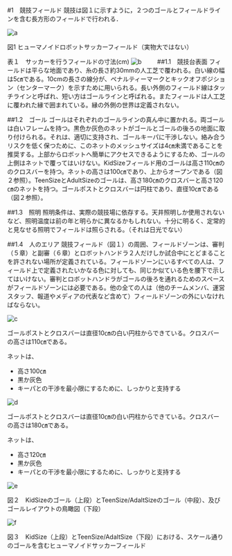 #1　競技フィールド
競技は図１に示すように，２つのゴールとフィールドラインを含む長方形のフィールドで行われる．

![a](https://cloud.githubusercontent.com/assets/7608312/5326551/1ce69060-7d62-11e4-9f2a-5767f7372aa7.png)

図1 ヒューマノイドロボットサッカーフィールド（実物大ではない）

表１　サッカーを行うフィールドの寸法(cm)
![b](https://cloud.githubusercontent.com/assets/7608312/5326568/d8c83018-7d62-11e4-9a8d-ffb91c322d0a.png)
　　
##1.1　競技台表面
フィールドは平らな地面であり、糸の長さ約30mmの人工芝で覆われる。白い線の幅は5㎝である。10cmの長さの線分が、ペナルティーマークとキックオフポジション（センターマーク）を示すために用いられる。長い外側のフィールド線はタッチラインと呼ばれ、短い方はゴールラインと呼ばれる。またフィールドは人工芝に覆われた縁で囲まれている。縁の外側の世界は定義されない。

##1.2　ゴール
ゴールはそれぞれのゴールラインの真ん中に置かれる。両ゴールは白いフレームを持つ。黒色か灰色のネットがゴールとゴールの後ろの地面に取り付けられる。それは、適切に支持され、ゴールキーパに干渉しない。絡み合うリスクを低く保つために、このネットのメッシュサイズは4㎝未満であることを推奨する。上部からロボットへ簡単にアクセスできるようにするため、ゴールの上側はネットで覆ってはいけない。KidSizeフィールド用のゴールは高さ110㎝ののクロスバーを持つ。ネットの高さは100㎝であり、上からオープンである（図２参照）。TeenSizeとAdultSizeのゴールは、高さ180㎝のクロスバーと高さ120㎝のネットを持つ。ゴールポストとクロスバーは円柱であり、直径10㎝である（図２参照）。

##1.3　照明
照明条件は、実際の競技場に依存する。天井照明しか使用されないなど、照明温度は前の年と明らかに異なるかもしれない。十分に明るく、定常的と見なせる照明でフィールドは照らされる。（それは日光でない）

##1.4　人のエリア
競技フィールド（図１）の周囲、フィールドゾーンは、審判（５章）と副審（６章）とロボットハンドラ２人だけしか試合中にとどまることを許されない場所が定義されている。フィールドゾーンにいるすべての人は、フィールド上で定義されたいかなる色に対しても、同じか似ている色を腰下で示してはいけない。審判とロボットハンドラがゴールの後ろを通れるためのスペースがフィールドゾーンには必要である。他の全ての人は（他のチームメンバ、運営スタッフ、報道やメディアの代表など含めて）フィールドゾーンの外にいなければならない。

![c](https://cloud.githubusercontent.com/assets/7608312/5326554/3fc00b66-7d62-11e4-99d7-344474cbaaac.png)

ゴールポストとクロスバーは直径10㎝の白い円柱からできている。クロスバーの高さは110㎝である。

ネットは、
* 高さ100㎝
* 黒か灰色
* キーパとの干渉を最小限にするために、しっかりと支持する

![d](https://cloud.githubusercontent.com/assets/7608312/5326558/5e66f282-7d62-11e4-803c-1f8d60845c82.png)

ゴールポストとクロスバーは直径10㎝の白い円柱からできている。クロスバーの高さは180㎝である。

ネットは、
* 高さ120㎝
* 黒か灰色
* キーパとの干渉を最小限にするために、しっかりと支持する

![e](https://cloud.githubusercontent.com/assets/7608312/5326561/7b0d3d56-7d62-11e4-8997-2140fd9f374f.png)

図２　KidSizeのゴール（上段）とTeenSize/AdaltSizeのゴール（中段）、及びゴールレイアウトの鳥瞰図（下段）

![f](https://cloud.githubusercontent.com/assets/7608312/5326563/8bfc6b1e-7d62-11e4-83ab-02616e2bda1b.png)

図３　KidSize（上段）とTeenSize/AdaltSize（下段）における、スケール通りのゴールを含むヒューマノイドサッカーフィールド

